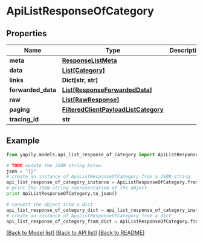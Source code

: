 # ApiListResponseOfCategory


## Properties
Name | Type | Description | Notes
------------ | ------------- | ------------- | -------------
**meta** | [**ResponseListMeta**](ResponseListMeta.md) |  | [optional] 
**data** | [**List[Category]**](Category.md) |  | [optional] 
**links** | **Dict[str, str]** |  | [optional] 
**forwarded_data** | [**List[ResponseForwardedData]**](ResponseForwardedData.md) |  | [optional] 
**raw** | [**List[RawResponse]**](RawResponse.md) |  | [optional] 
**paging** | [**FilteredClientPayloadListCategory**](FilteredClientPayloadListCategory.md) |  | [optional] 
**tracing_id** | **str** |  | [optional] 

## Example

```python
from yapily.models.api_list_response_of_category import ApiListResponseOfCategory

# TODO update the JSON string below
json = "{}"
# create an instance of ApiListResponseOfCategory from a JSON string
api_list_response_of_category_instance = ApiListResponseOfCategory.from_json(json)
# print the JSON string representation of the object
print ApiListResponseOfCategory.to_json()

# convert the object into a dict
api_list_response_of_category_dict = api_list_response_of_category_instance.to_dict()
# create an instance of ApiListResponseOfCategory from a dict
api_list_response_of_category_from_dict = ApiListResponseOfCategory.from_dict(api_list_response_of_category_dict)
```
[[Back to Model list]](../README.md#documentation-for-models) [[Back to API list]](../README.md#documentation-for-api-endpoints) [[Back to README]](../README.md)


